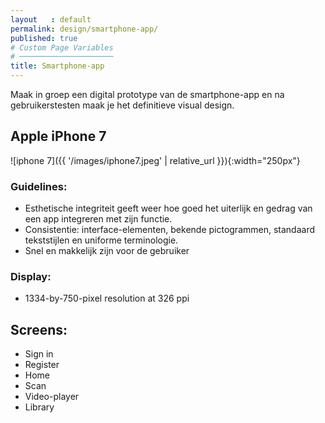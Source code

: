 ```yaml
---
layout   : default
permalink: design/smartphone-app/
published: true
# Custom Page Variables
# ─────────────────────
title: Smartphone-app
---
```


Maak in groep een digital prototype van de smartphone-app en na gebruikerstesten maak je het definitieve visual design.

Apple iPhone 7
---------------
![iphone 7]({{ '/images/iphone7.jpeg' | relative_url }}){:width="250px"}

### Guidelines:

- Esthetische integriteit geeft weer hoe goed het uiterlijk en gedrag van een app integreren met zijn functie. 
- Consistentie: interface-elementen, bekende pictogrammen, standaard tekststijlen en uniforme terminologie.
- Snel en makkelijk zijn voor de gebruiker

### Display:
- 1334-by-750-pixel resolution at 326 ppi


Screens:
-----------------
- Sign in
- Register
- Home
- Scan
- Video-player
- Library